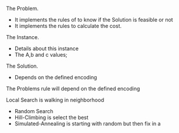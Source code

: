 The Problem.
- It implements the rules of to know if the Solution is feasible or not
- It implements the rules to calculate the cost.

The Instance.
- Details about this instance
- The A,b and c values;

The Solution.
- Depends on the defined encoding

The Problems rule will depend on the defined encoding

Local Search is walking in neighborhood
- Random Search 
- Hill-Climbing is select the best
- Simulated-Annealing is starting with random but then fix in a 